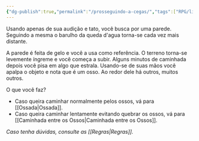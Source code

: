 ```yaml
---
{"dg-publish":true,"permalink":"/prosseguindo-a-cegas/","tags":["RPG/livro-jogo/Draegeni/story-points"],"created":"2024-12-23T15:09:21.190-05:00","updated":"2024-12-23T15:57:18.398-05:00"}
---
```



Usando apenas de sua audição e tato, você busca por uma parede. Seguindo a mesma o barulho da queda d'agua torna-se cada vez mais distante.

A parede é feita de gelo e você a usa como referência. O terreno torna-se levemente íngreme e você começa a subir. Alguns minutos de caminhada depois você pisa em algo que estrala. Usando-se de suas mãos você apalpa o objeto e nota que é um osso. Ao redor dele há outros, muitos outros.

O que você faz?

- Caso queira caminhar normalmente pelos ossos, vá para [[Ossada\|Ossada]].
- Caso queira caminhar lentamente evitando quebrar os ossos, vá para [[Caminhada entre os Ossos\|Caminhada entre os Ossos]].

*Caso tenha dúvidas, consulte as [[Regras\|Regras]].*
